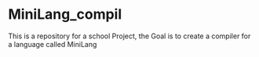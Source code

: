 # MiniLang_compil
This is a repository for a school Project, the Goal is to create a compiler for a language called MiniLang
